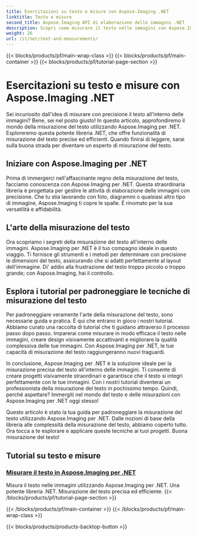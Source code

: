```yaml
---
title: Esercitazioni su testo e misure con Aspose.Imaging .NET
linktitle: Testo e misure
second_title: Aspose.Imaging API di elaborazione delle immagini .NET
description: Scopri come misurare il testo nelle immagini con Aspose.Imaging per .NET, uno strumento potente e preciso. Esplora i tutorial per padroneggiare le tecniche di misurazione del testo.
weight: 26
url: /it/net/text-and-measurements/
---
```


{{< blocks/products/pf/main-wrap-class >}}
{{< blocks/products/pf/main-container >}}
{{< blocks/products/pf/tutorial-page-section >}}

# Esercitazioni su testo e misure con Aspose.Imaging .NET


Sei incuriosito dall'idea di misurare con precisione il testo all'interno delle immagini? Bene, sei nel posto giusto! In questo articolo, approfondiremo il mondo della misurazione del testo utilizzando Aspose.Imaging per .NET. Esploreremo questa potente libreria .NET, che offre funzionalità di misurazione del testo precise ed efficienti. Quando finirai di leggere, sarai sulla buona strada per diventare un esperto di misurazione del testo.

## Iniziare con Aspose.Imaging per .NET

Prima di immergerci nell'affascinante regno della misurazione del testo, facciamo conoscenza con Aspose.Imaging per .NET. Questa straordinaria libreria è progettata per gestire le attività di elaborazione delle immagini con precisione. Che tu stia lavorando con foto, diagrammi o qualsiasi altro tipo di immagine, Aspose.Imaging ti copre le spalle. È rinomato per la sua versatilità e affidabilità.

## L'arte della misurazione del testo

Ora scopriamo i segreti della misurazione del testo all'interno delle immagini. Aspose.Imaging per .NET è il tuo compagno ideale in questo viaggio. Ti fornisce gli strumenti e i metodi per determinare con precisione le dimensioni del testo, assicurando che si adatti perfettamente al layout dell'immagine. Di' addio alla frustrazione del testo troppo piccolo o troppo grande; con Aspose.Imaging, hai il controllo.

## Esplora i tutorial per padroneggiare le tecniche di misurazione del testo

Per padroneggiare veramente l'arte della misurazione del testo, sono necessarie guida e pratica. È qui che entrano in gioco i nostri tutorial. Abbiamo curato una raccolta di tutorial che ti guidano attraverso il processo passo dopo passo. Imparerai come misurare in modo efficace il testo nelle immagini, creare design visivamente accattivanti e migliorare la qualità complessiva delle tue immagini. Con Aspose.Imaging per .NET, le tue capacità di misurazione del testo raggiungeranno nuovi traguardi.

In conclusione, Aspose.Imaging per .NET è la soluzione ideale per la misurazione precisa del testo all'interno delle immagini. Ti consente di creare progetti visivamente straordinari e garantisce che il testo si integri perfettamente con le tue immagini. Con i nostri tutorial diventerai un professionista della misurazione del testo in pochissimo tempo. Quindi, perché aspettare? Immergiti nel mondo del testo e delle misurazioni con Aspose.Imaging per .NET oggi stesso!

Questo articolo è stato la tua guida per padroneggiare la misurazione del testo utilizzando Aspose.Imaging per .NET. Dalle nozioni di base della libreria alle complessità della misurazione del testo, abbiamo coperto tutto. Ora tocca a te esplorare e applicare queste tecniche ai tuoi progetti. Buona misurazione del testo!
## Tutorial su testo e misure
### [Misurare il testo in Aspose.Imaging per .NET](./measure-text/)
Misura il testo nelle immagini utilizzando Aspose.Imaging per .NET. Una potente libreria .NET. Misurazione del testo precisa ed efficiente.
{{< /blocks/products/pf/tutorial-page-section >}}

{{< /blocks/products/pf/main-container >}}
{{< /blocks/products/pf/main-wrap-class >}}

{{< blocks/products/products-backtop-button >}}
